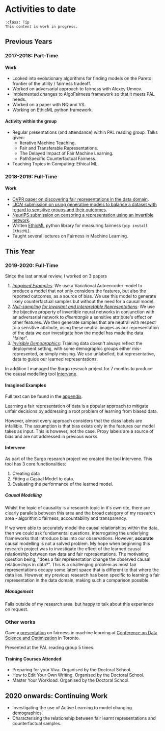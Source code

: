 # Activities to date

```{admonition} WIP
:class: Tip
This content is work in progress.
```

## Previous Years

### 2017-2018: Part-Time

#### Work

- Looked into evolutionary algorithms for finding models on the Pareto frontier of the utility / fairness trade­off.
- Worked on adversarial approach to fairness with Alexey Umnov.
- Implemented changes to AlgoFairness framework so that it meets PAL needs.
- Worked on a paper with NQ and VS.
- Working on EthicML python framework.

#### Activity within the group

- Regular presentations (and attendance) within PAL reading group. Talks given:­
  - Iterative Machine Teaching.
  - Fair and Transferable Representations.
  - The Delayed Impact of Fair Machine Learning.
  - Path­Specific Counterfactual Fairness.
- Teaching Topics in Computing: Ethical ML.

### 2018-2019: Full-Time

#### Work

- [CVPR paper on discovering fair representations in the data domain](../09_appendix/dfritdd.md).
- [IJCAI submission on using generative models to balance a dataset with regard to
  sensitive groups and their outcomes](../09_appendix/imagined.md).
- [NeurIPS submission on censoring a representation using an invertible network](../09_appendix/nosinn.md).
- Written [EthicML](https://pypi.org/project/EthicML/) python library for measuring fairness (`pip install EthicML`).
- Taught several lectures on Fairness in Machine Learning.

## This Year

### 2019-2020: Full-Time

Since the last annual review, I worked on 3 papers

1. _[Imagined Examples](../09_appendix/imagined.md):_ We use a Variational Autoencoder model to produce a model that not 
only considers the features, but also the reported outcomes, as a source of bias. 
We use this model to generate likely counterfactual samples but without the need for a causal model.
2. _[Null-sampling for Invariant and Interpretable Representations](../09_appendix/nosinn.md):_ We use the bijective 
property of invertible neural networks in conjunction with an adversarial network 
to _disentangle_ a sensitive attribute's effect on other features. 
We then generate samples that are neutral with respect to a sensitive attribute, using these neutral images as our 
representation of the data we can investigate how the model has made the data "fairer".
3. _[Invisible Demographics](../09_appendix/invisible.md):_ Training data doesn't always reflect the deployment setting, 
with some demographic groups 
either mis-represented, or simply missing. 
We use unlabelled, but representative, data to guide our learned representations.

In addition I managed the Surgo reseach project for 7 months to produce the causal modelling tool [Intervene](https://github.com/predictive-analytics-lab/Intervene).

#### Imagined Examples
Full text can be found in the [appendix](../09_appendix/imagined.md).

Learning a fair representation of data is a popular approach to mitigate unfair decisions by addressing a root problem
of learning from biased data.

However, almost every approach considers that the class labels are infallible.
The assumption is that bias exists only in the features our model takes as input.
This is however, not the case. 
Proxy labels are a source of bias and are not addressed in previous works.
 


#### Intervene
As part of the Surgo research project we created the tool Intervene. 
This tool has 3 core functionalities:
1. Creating data
2. Fitting a Casual Model to data.
3. Evaluating the performance of the learned model.



##### Causal Modelling
Whilst the topic of causality is a research topic in it's own rite, there are clearly parallels between this area and 
the broad category of my research area - algorithmic fairness, accountability and transparency.

If we were able to accurately model the causal relationships within the data, then we could ask fundamental questions,
interrogating the underlying frameworks that introduce bias into our observations.
However, **accurate** causal modelling is not a solved problem.
My hope when beginning this research project was to investigate the effect of the learned causal relationship between
raw data and fair representations. 
The motivating question being, "does a fair representation change the observed causal relationships in data?".
This is a challenging problem as most fair representations occupy some latent space that is different to that where the
data lies.
However, my previous research has been specific to learning a fair representation in the data domain, making such a 
comparison possible. 

##### Management
Falls outside of my research area, but happy to talk about this experience on request.  


### Other works
Gave a [presentation](https://predictive-analytics-lab.github.io/presentations/toronto2019.html#/) on fairness in machine learning 
at [Conference on Data Science and Optimization](http://www.fields.utoronto.ca/talks/Transparency-fairness) in Toronto.

Presented at the PAL reading group 5 times.

#### Training Courses Attended
- Preparing for your Viva. Organised by the Doctoral School.
- How to Edit Your Own Writing. Organised by the Doctoral School.
- Master Your Workload. Organised by the Doctoral School.

## 2020 onwards: Continuing Work

- Investigating the use of Active Learning to model changing demographics.
- Characterising the relationship between fair learnt representations and counterfactual samples.
